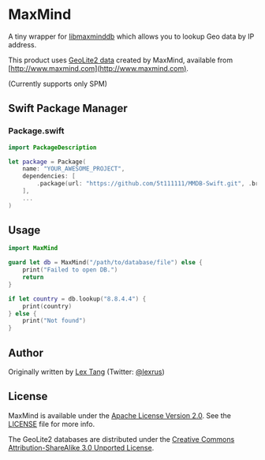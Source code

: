 # MaxMind

A tiny wrapper for [libmaxminddb](https://github.com/maxmind/libmaxminddb) which allows you to lookup Geo data by IP address.

This product uses [GeoLite2 data](http://dev.maxmind.com/geoip/geoip2/geolite2/) created by MaxMind, available from [http://www.maxmind.com](http://www.maxmind.com).

(Currently supports only SPM)

## Swift Package Manager

### Package.swift

```swift
import PackageDescription

let package = Package(
    name: "YOUR_AWESOME_PROJECT",
    dependencies: [
        .package(url: "https://github.com/5t111111/MMDB-Swift.git", .branch("master"))
    ],
    ...
)
```

## Usage

```swift
import MaxMind

guard let db = MaxMind("/path/to/database/file") else {
    print("Failed to open DB.")
    return
}

if let country = db.lookup("8.8.4.4") {
    print(country)
} else {
    print("Not found")
}
```

## Author

Originally written by [Lex Tang](https://github.com/lexrus) (Twitter: [@lexrus](https://twitter.com/lexrus))

## License

MaxMind is available under the [Apache License Version 2.0](http://www.apache.org/licenses/LICENSE-2.0). See the [LICENSE](https://github.com/5t111111/MaxMind/blob/master/LICENSE) file for more info.

The GeoLite2 databases are distributed under the [Creative Commons Attribution-ShareAlike 3.0 Unported License](http://creativecommons.org/licenses/by-sa/3.0/).

